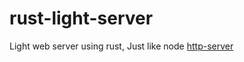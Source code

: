 # rust-light-server
Light web server using rust, Just like node [http-server](https://www.npmjs.com/package/http-server)
